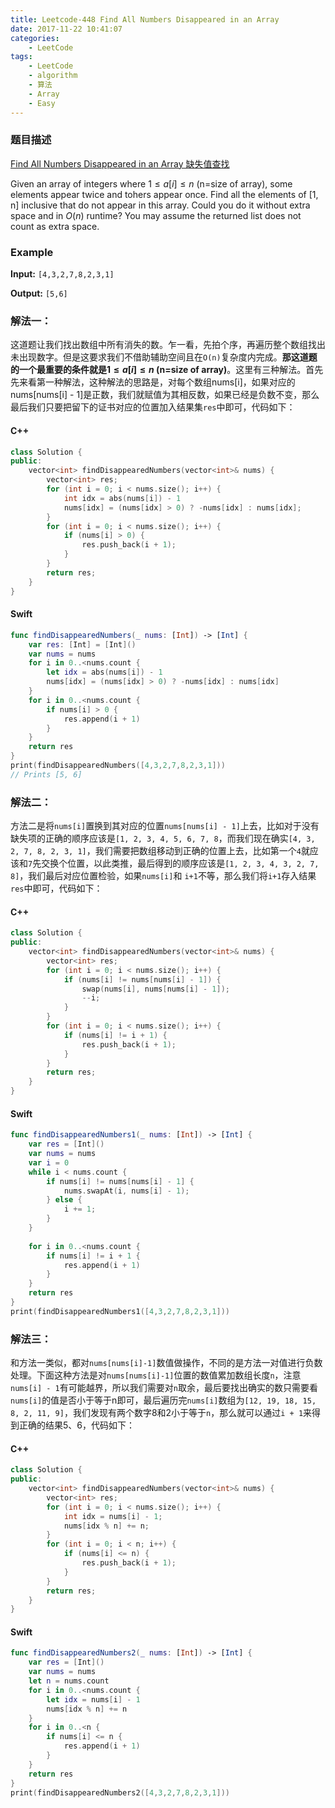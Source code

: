 ```yaml
---
title: Leetcode-448 Find All Numbers Disappeared in an Array
date: 2017-11-22 10:41:07
categories:
    - LeetCode
tags:
    - LeetCode
    - algorithm
    - 算法
    - Array
    - Easy
---
```


### 题目描述
[Find All Numbers Disappeared in an Array 缺失值查找](https://leetcode.com/problems/find-all-numbers-disappeared-in-an-array/description/)

Given an array of integers where $1\leq a[i]\leq n$ (n=size of array), some elements appear twice and tohers appear once. Find all the elements of [1, n] inclusive that do not appear in this array.
Could you do it without extra space and in $O(n)$ runtime? You may assume the returned list does not count as extra space.

### Example
**Input:**
`[4,3,2,7,8,2,3,1]`

**Output:**
`[5,6]`
### 解法一：
这道题让我们找出数组中所有消失的数。乍一看，先拍个序，再遍历整个数组找出未出现数字。但是这要求我们不借助辅助空间且在`O(n)`复杂度内完成。**那这道题的一个最重要的条件就是$1\leq a[i]\leq n$ (n=size of array)**。这里有三种解法。首先先来看第一种解法，这种解法的思路是，对每个数组nums[i]，如果对应的nums[nums[i] - 1]是正数，我们就赋值为其相反数，如果已经是负数不变，那么最后我们只要把留下的证书对应的位置加入结果集`res`中即可，代码如下：
#### C++

```c++
class Solution {
public:
    vector<int> findDisappearedNumbers(vector<int>& nums) {
        vector<int> res;
        for (int i = 0; i < nums.size(); i++) {
            int idx = abs(nums[i]) - 1
            nums[idx] = (nums[idx] > 0) ? -nums[idx] : nums[idx];
        }
        for (int i = 0; i < nums.size(); i++) {
            if (nums[i] > 0) {
                res.push_back(i + 1);
            }
        }
        return res;
    }
}
```
#### Swift

```swift
func findDisappearedNumbers(_ nums: [Int]) -> [Int] {
    var res: [Int] = [Int]()
    var nums = nums
    for i in 0..<nums.count {
        let idx = abs(nums[i]) - 1
        nums[idx] = (nums[idx] > 0) ? -nums[idx] : nums[idx]
    }
    for i in 0..<nums.count {
        if nums[i] > 0 {
            res.append(i + 1)
        }
    }
    return res
}
print(findDisappearedNumbers([4,3,2,7,8,2,3,1]))
// Prints [5, 6]
```
### 解法二：
方法二是将`nums[i]`置换到其对应的位置`nums[nums[i] - 1]`上去，比如对于没有缺失项的正确的顺序应该是`[1, 2, 3, 4, 5, 6, 7, 8`，而我们现在确实`[4, 3, 2, 7, 8, 2, 3, 1]`，我们需要把数组移动到正确的位置上去，比如第一个`4`就应该和`7`先交换个位置，以此类推，最后得到的顺序应该是`[1, 2, 3, 4, 3, 2, 7, 8]`，我们最后对应位置检验，如果`nums[i]`和 `i+1`不等，那么我们将`i+1`存入结果`res`中即可，代码如下：
#### C++
```c++
class Solution {
public:
    vector<int> findDisappearedNumbers(vector<int>& nums) {
        vector<int> res;
        for (int i = 0; i < nums.size(); i++) {
            if (nums[i] != nums[nums[i] - 1]) {
                swap(nums[i], nums[nums[i] - 1]);
                --i;
            }
        }
        for (int i = 0; i < nums.size(); i++) {
            if (nums[i] != i + 1) {
                res.push_back(i + 1);
            }
        }
        return res;
    }
}
```
#### Swift
```swift
func findDisappearedNumbers1(_ nums: [Int]) -> [Int] {
    var res = [Int]()
    var nums = nums
    var i = 0
    while i < nums.count {
        if nums[i] != nums[nums[i] - 1] {
            nums.swapAt(i, nums[i] - 1);
        } else {
            i += 1;
        }
    }
    
    for i in 0..<nums.count {
        if nums[i] != i + 1 {
            res.append(i + 1)
        }
    }
    return res
}
print(findDisappearedNumbers1([4,3,2,7,8,2,3,1]))
```

### 解法三：
和方法一类似，都对`nums[nums[i]-1]`数值做操作，不同的是方法一对值进行负数处理。下面这种方法是对`nums[nums[i]-1]`位置的数值累加数组长度`n`，注意`nums[i] - 1`有可能越界，所以我们需要对`n`取余，最后要找出确实的数只需要看`nums[i]`的值是否小于等于n即可，最后遍历完`nums[i]`数组为`[12, 19, 18, 15, 8, 2, 11, 9]`，我们发现有两个数字8和2小于等于`n`，那么就可以通过`i + 1`来得到正确的结果5、6，代码如下：
#### C++

```c++
class Solution {
public:
    vector<int> findDisappearedNumbers(vector<int>& nums) {
        vector<int> res;
        for (int i = 0; i < nums.size(); i++) {
            int idx = nums[i] - 1;
            nums[idx % n] += n;
        }
        for (int i = 0; i < n; i++) {
            if (nums[i] <= n) {
                res.push_back(i + 1);
            }
        }
        return res;
    }
}
```
#### Swift

```swift
func findDisappearedNumbers2(_ nums: [Int]) -> [Int] {
    var res = [Int]()
    var nums = nums
    let n = nums.count
    for i in 0..<nums.count {
        let idx = nums[i] - 1
        nums[idx % n] += n
    }
    for i in 0..<n {
        if nums[i] <= n {
            res.append(i + 1)
        }
    }
    return res
}
print(findDisappearedNumbers2([4,3,2,7,8,2,3,1]))
```


